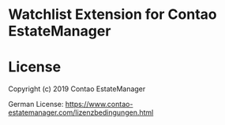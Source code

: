 # Watchlist Extension for Contao EstateManager

# License
Copyright (c) 2019 Contao EstateManager

German License: https://www.contao-estatemanager.com/lizenzbedingungen.html

